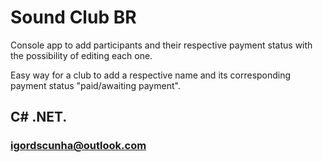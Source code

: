 # Sound Club BR

Console app to add participants and their respective payment status with the possibility of editing each one.

Easy way for a club to add a respective name and its corresponding payment status "paid/awaiting payment".

## C# .NET.

### igordscunha@outlook.com
